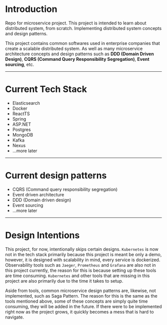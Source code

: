 # Introduction

Repo for microservice project. This project is intended to learn about distributed system, from scratch. Implementing distributed system concepts and design patterns.

This project contains common softwares used in enterprise companies that create a scalable distributed system.
As well as many microservice architecture concepts and design patterns such as **DDD (Domain Driven Design)**, **CQRS (Command Query Responsibility Segregation)**, **Event sourcing**, etc.

---

# Current Tech Stack

- Elasticsearch
- Docker
- ReactTS
- Spring
- ASP\.NET
- Postgres
- MongoDB
- Kafka
- Nexus
- ...more later

---

# Current design patterns

- CQRS (Command query responsibility segregation)
- Event driven architecture
- DDD (Domain driven design)
- Event sourcing
- ...more later

---

# Design Intentions

This project, for now, intentionally skips certain designs. `Kubernetes` is now not in the tech stack primarily because this project is meant be only a demo, however, it is designed with scalability in mind, every service is dockerized. Observability tools such as `Jaeger`, `Prometheus` and `Grafana` are also not in this project currently, the reason for this is because setting up these tools are time consuming. `Kubernetes` and other tools that are missing in this project are also primarily due to the time it takes to setup.

Aside from tools, common microservice design patterns are, likewise, not implemented, such as Saga Pattern. The reason for this is the same as the tools mentioned above, some of these concepts are simply quite time consuming, they will be added in the future. If there were to be implemented right now as the project grows, it quickly becomes a mess that is hard to navigate.
